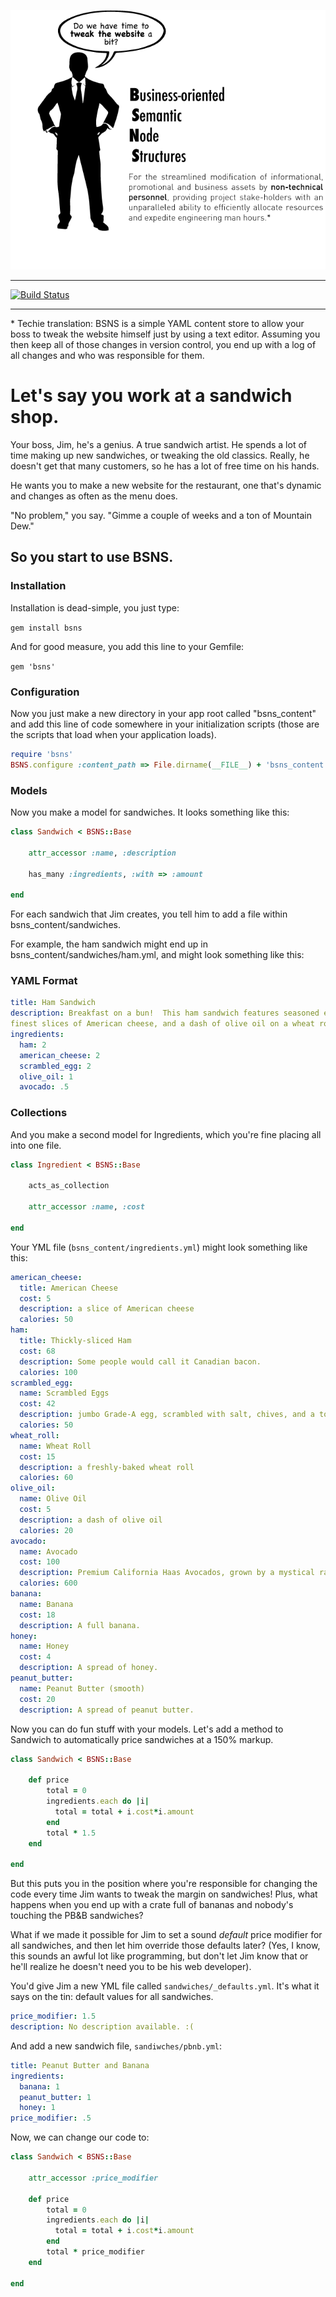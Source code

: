![BSNS](logo.gif)

---

[![Build Status](https://secure.travis-ci.org/Yuffster/BSNS.png)](http://travis-ci.org/Yuffster/BSNS)

---

\* Techie translation: BSNS is a simple YAML content store to allow your boss to
tweak the website himself just by using a text editor.  Assuming you then keep
all of those changes in version control, you end up with a log of all changes
and who was responsible for them.

# Let's say you work at a sandwich shop.

Your boss, Jim, he's a genius.  A true sandwich artist.  He spends a lot of time
making up new sandwiches, or tweaking the old classics.  Really, he doesn't get
that many customers, so he has a lot of free time on his hands.

He wants you to make a new website for the restaurant, one that's dynamic and
changes as often as the menu does.

"No problem," you say.  "Gimme a couple of weeks and a ton of Mountain Dew." 

## So you start to use BSNS.

### Installation

Installation is dead-simple, you just type:

`gem install bsns`

And for good measure, you add this line to your Gemfile:

`gem 'bsns'`

### Configuration

Now you just make a new directory in your app root called "bsns_content" and
add this line of code somewhere in your initialization scripts (those are the
scripts that load when your application loads).

```ruby
require 'bsns'
BSNS.configure :content_path => File.dirname(__FILE__) + 'bsns_content'
```

### Models

Now you make a model for sandwiches.  It looks something like this:

```ruby
class Sandwich < BSNS::Base

	attr_accessor :name, :description

	has_many :ingredients, :with => :amount

end
```

For each sandwich that Jim creates, you tell him to add a file within
bsns_content/sandwiches.

For example, the ham sandwich might end up in bsns_content/sandwiches/ham.yml,
and might look something like this:

### YAML Format

```yml
title: Ham Sandwich
description: Breakfast on a bun!  This ham sandwich features seasoned eggs, the
finest slices of American cheese, and a dash of olive oil on a wheat roll.
ingredients:
  ham: 2
  american_cheese: 2
  scrambled_egg: 2
  olive_oil: 1
  avocado: .5
```

### Collections

And you make a second model for Ingredients, which you're fine placing all into
one file.

```ruby
class Ingredient < BSNS::Base

	acts_as_collection

	attr_accessor :name, :cost

end
```

Your YML file (`bsns_content/ingredients.yml`) might look something like this:

```yaml
american_cheese: 
  title: American Cheese
  cost: 5
  description: a slice of American cheese
  calories: 50
ham:
  title: Thickly-sliced Ham
  cost: 68
  description: Some people would call it Canadian bacon.
  calories: 100
scrambled_egg:
  name: Scrambled Eggs
  cost: 42
  description: jumbo Grade-A egg, scrambled with salt, chives, and a touch of butter.
  calories: 50
wheat_roll:
  name: Wheat Roll
  cost: 15
  description: a freshly-baked wheat roll
  calories: 60
olive_oil:
  name: Olive Oil
  cost: 5
  description: a dash of olive oil
  calories: 20
avocado:
  name: Avocado
  cost: 100
  description: Premium California Haas Avocados, grown by a mystical race of green-thumbed gnomes who work for candy corn instead of wages.
  calories: 600
banana:
  name: Banana
  cost: 18
  description: A full banana.
honey:
  name: Honey
  cost: 4
  description: A spread of honey.
peanut_butter:
  name: Peanut Butter (smooth)
  cost: 20
  description: A spread of peanut butter.
```

Now you can do fun stuff with your models.  Let's add a method to Sandwich to
automatically price sandwiches at a 150% markup.

```ruby
class Sandwich < BSNS::Base

	def price
	    total = 0
		ingredients.each do |i|
		  total = total + i.cost*i.amount
		end
		total * 1.5
	end

end
```

But this puts you in the position where you're responsible for changing the
code every time Jim wants to tweak the margin on sandwiches!  Plus, what happens when you end up with a crate full of bananas and nobody's touching the PB&B sandwiches?

What if we made it possible for Jim to set a sound *default* price modifier for
all sandwiches, and then let him override those defaults later?  (Yes, I know,
this sounds an awful lot like programming, but don't let Jim know that or he'll
realize he doesn't need you to be his web developer).

You'd give Jim a new YML file called `sandwiches/_defaults.yml`.  It's what it
says on the tin: default values for all sandwiches.

```yml
price_modifier: 1.5
description: No description available. :(
```

And add a new sandwich file, `sandiwches/pbnb.yml`:

```yml
title: Peanut Butter and Banana
ingredients:
  banana: 1
  peanut_butter: 1
  honey: 1
price_modifier: .5
```

Now, we can change our code to:

```ruby
class Sandwich < BSNS::Base

	attr_accessor :price_modifier

	def price
	    total = 0
		ingredients.each do |i|
		  total = total + i.cost*i.amount
		end
		total * price_modifier
	end

end
```